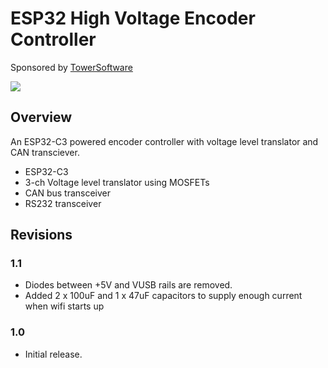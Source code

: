 # ESP32 High Voltage Encoder Controller

Sponsored by [TowerSoftware](http://www.towersoftwareltd.com/)

<img src="https://github.com/hotteshen/esp32c3-high-voltage-encoder/blob/master/doc/preview-3d.png?raw=true">

## Overview

An ESP32-C3 powered encoder controller with voltage level translator and CAN transciever.

* ESP32-C3
* 3-ch Voltage level translator using MOSFETs
* CAN bus transceiver
* RS232 transceiver

## Revisions


### 1.1

* Diodes between +5V and VUSB rails are removed.
* Added 2 x 100uF and 1 x 47uF capacitors to supply enough current when wifi starts up

### 1.0

* Initial release.
